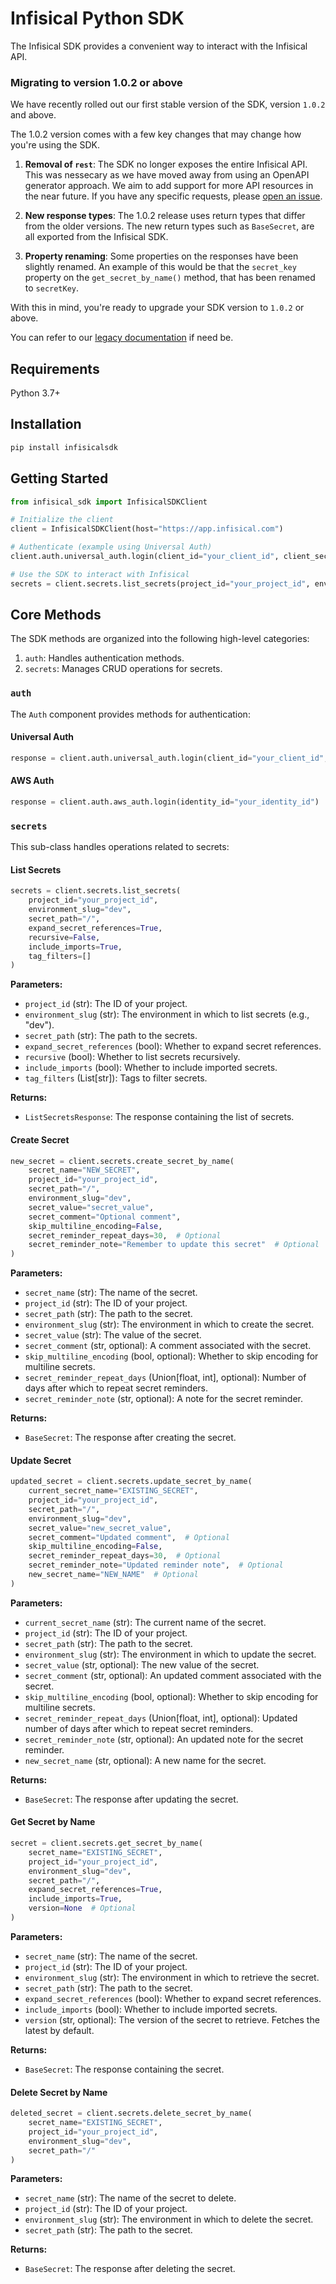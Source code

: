 # Infisical Python SDK

The Infisical SDK provides a convenient way to interact with the Infisical API. 

### Migrating to version 1.0.2 or above

We have recently rolled out our first stable version of the SDK, version `1.0.2` and above.

The 1.0.2 version comes with a few key changes that may change how you're using the SDK.
1. **Removal of `rest`**: The SDK no longer exposes the entire Infisical API. This was nessecary as we have moved away from using an OpenAPI generator approach. We aim to add support for more API resources in the near future. If you have any specific requests, please [open an issue](https://github.com/Infisical/python-sdk-official/issues).

2. **New response types**: The 1.0.2 release uses return types that differ from the older versions. The new return types such as `BaseSecret`, are all exported from the Infisical SDK.

3. **Property renaming**: Some properties on the responses have been slightly renamed. An example of this would be that the `secret_key` property on the `get_secret_by_name()` method, that has been renamed to `secretKey`.

With this in mind, you're ready to upgrade your SDK version to `1.0.2` or above. 

You can refer to our [legacy documentation](https://github.com/Infisical/python-sdk-official/tree/9b0403938ee5ae599d42c5f1fdf9158671a15606?tab=readme-ov-file#infisical-python-sdk) if need be.

## Requirements

Python 3.7+

## Installation

```bash
pip install infisicalsdk
```

## Getting Started

```python
from infisical_sdk import InfisicalSDKClient

# Initialize the client
client = InfisicalSDKClient(host="https://app.infisical.com")

# Authenticate (example using Universal Auth)
client.auth.universal_auth.login(client_id="your_client_id", client_secret="your_client_secret")

# Use the SDK to interact with Infisical
secrets = client.secrets.list_secrets(project_id="your_project_id", environment_slug="dev", secret_path="/")
```

## Core Methods

The SDK methods are organized into the following high-level categories:

1. `auth`: Handles authentication methods.
2. `secrets`: Manages CRUD operations for secrets.

### `auth`

The `Auth` component provides methods for authentication:

#### Universal Auth

```python
response = client.auth.universal_auth.login(client_id="your_client_id", client_secret="your_client_secret")
```

#### AWS Auth

```python
response = client.auth.aws_auth.login(identity_id="your_identity_id")
```

### `secrets`

This sub-class handles operations related to secrets:

#### List Secrets

```python
secrets = client.secrets.list_secrets(
    project_id="your_project_id",
    environment_slug="dev",
    secret_path="/",
    expand_secret_references=True,
    recursive=False,
    include_imports=True,
    tag_filters=[]
)
```

**Parameters:**
- `project_id` (str): The ID of your project.
- `environment_slug` (str): The environment in which to list secrets (e.g., "dev").
- `secret_path` (str): The path to the secrets.
- `expand_secret_references` (bool): Whether to expand secret references.
- `recursive` (bool): Whether to list secrets recursively.
- `include_imports` (bool): Whether to include imported secrets.
- `tag_filters` (List[str]): Tags to filter secrets.

**Returns:**
- `ListSecretsResponse`: The response containing the list of secrets.

#### Create Secret

```python
new_secret = client.secrets.create_secret_by_name(
    secret_name="NEW_SECRET",
    project_id="your_project_id",
    secret_path="/",
    environment_slug="dev",
    secret_value="secret_value",
    secret_comment="Optional comment",
    skip_multiline_encoding=False,
    secret_reminder_repeat_days=30,  # Optional
    secret_reminder_note="Remember to update this secret"  # Optional
)
```

**Parameters:**
- `secret_name` (str): The name of the secret.
- `project_id` (str): The ID of your project.
- `secret_path` (str): The path to the secret.
- `environment_slug` (str): The environment in which to create the secret.
- `secret_value` (str): The value of the secret.
- `secret_comment` (str, optional): A comment associated with the secret.
- `skip_multiline_encoding` (bool, optional): Whether to skip encoding for multiline secrets.
- `secret_reminder_repeat_days` (Union[float, int], optional): Number of days after which to repeat secret reminders.
- `secret_reminder_note` (str, optional): A note for the secret reminder.

**Returns:**
- `BaseSecret`: The response after creating the secret.

#### Update Secret

```python
updated_secret = client.secrets.update_secret_by_name(
    current_secret_name="EXISTING_SECRET",
    project_id="your_project_id",
    secret_path="/",
    environment_slug="dev",
    secret_value="new_secret_value",
    secret_comment="Updated comment",  # Optional
    skip_multiline_encoding=False,
    secret_reminder_repeat_days=30,  # Optional
    secret_reminder_note="Updated reminder note",  # Optional
    new_secret_name="NEW_NAME"  # Optional
)
```

**Parameters:**
- `current_secret_name` (str): The current name of the secret.
- `project_id` (str): The ID of your project.
- `secret_path` (str): The path to the secret.
- `environment_slug` (str): The environment in which to update the secret.
- `secret_value` (str, optional): The new value of the secret.
- `secret_comment` (str, optional): An updated comment associated with the secret.
- `skip_multiline_encoding` (bool, optional): Whether to skip encoding for multiline secrets.
- `secret_reminder_repeat_days` (Union[float, int], optional): Updated number of days after which to repeat secret reminders.
- `secret_reminder_note` (str, optional): An updated note for the secret reminder.
- `new_secret_name` (str, optional): A new name for the secret.

**Returns:**
- `BaseSecret`: The response after updating the secret.

#### Get Secret by Name

```python
secret = client.secrets.get_secret_by_name(
    secret_name="EXISTING_SECRET",
    project_id="your_project_id",
    environment_slug="dev",
    secret_path="/",
    expand_secret_references=True,
    include_imports=True,
    version=None  # Optional
)
```

**Parameters:**
- `secret_name` (str): The name of the secret.
- `project_id` (str): The ID of your project.
- `environment_slug` (str): The environment in which to retrieve the secret.
- `secret_path` (str): The path to the secret.
- `expand_secret_references` (bool): Whether to expand secret references.
- `include_imports` (bool): Whether to include imported secrets.
- `version` (str, optional): The version of the secret to retrieve. Fetches the latest by default.

**Returns:**
- `BaseSecret`: The response containing the secret.

#### Delete Secret by Name

```python
deleted_secret = client.secrets.delete_secret_by_name(
    secret_name="EXISTING_SECRET",
    project_id="your_project_id",
    environment_slug="dev",
    secret_path="/"
)
```

**Parameters:**
- `secret_name` (str): The name of the secret to delete.
- `project_id` (str): The ID of your project.
- `environment_slug` (str): The environment in which to delete the secret.
- `secret_path` (str): The path to the secret.

**Returns:**
- `BaseSecret`: The response after deleting the secret.
